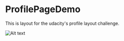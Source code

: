 # ProfilePageDemo
This is layout for the udacity's profile layout challenge.

![Alt text](https://imgur.com/a/G95Nv "Profile Page")
